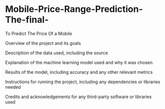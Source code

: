 # Mobile-Price-Range-Prediction-The-final-
To Predict The Price Of a Mobile

Overview of the project and its goals

Description of the data used, including the source

Explanation of the machine learning model used and why it was chosen

Results of the model, including accuracy and any other relevant metrics

Instructions for running the project, including any dependencies or libraries needed

Credits and acknowledgements for any third-party software or libraries used
